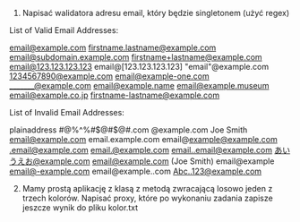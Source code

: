 1. Napisać walidatora adresu email, który będzie singletonem (użyć regex)

List of Valid Email Addresses:

email@example.com
firstname.lastname@example.com
email@subdomain.example.com
firstname+lastname@example.com
email@123.123.123.123
email@[123.123.123.123]
"email"@example.com
1234567890@example.com
email@example-one.com
_______@example.com
email@example.name
email@example.museum
email@example.co.jp
firstname-lastname@example.com

List of Invalid Email Addresses:

plainaddress
#@%^%#$@#$@#.com
@example.com
Joe Smith <email@example.com>
email.example.com
email@example@example.com
.email@example.com
email.@example.com
email..email@example.com
あいうえお@example.com
email@example.com (Joe Smith)
email@example
email@-example.com
email@example..com
Abc..123@example.com


2. Mamy prostą aplikację z klasą z metodą zwracającą losowo jeden z trzech kolorów. Napisać
   proxy, które po wykonaniu zadania zapisze jeszcze wynik do pliku kolor.txt